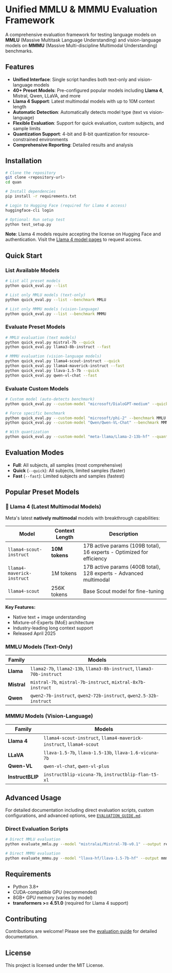 # Unified MMLU & MMMU Evaluation Framework

A comprehensive evaluation framework for testing language models on **MMLU** (Massive Multitask Language Understanding) and vision-language models on **MMMU** (Massive Multi-discipline Multimodal Understanding) benchmarks.

## Features

- **Unified Interface**: Single script handles both text-only and vision-language models
- **40+ Preset Models**: Pre-configured popular models including **Llama 4**, Mistral, Qwen, LLaVA, and more
- **Llama 4 Support**: Latest multimodal models with up to 10M context length
- **Automatic Detection**: Automatically detects model type (text vs vision-language)
- **Flexible Evaluation**: Support for quick evaluation, custom subjects, and sample limits
- **Quantization Support**: 4-bit and 8-bit quantization for resource-constrained environments
- **Comprehensive Reporting**: Detailed results and analysis

## Installation

```bash
# Clone the repository
git clone <repository-url>
cd quan

# Install dependencies
pip install -r requirements.txt

# Login to Hugging Face (required for Llama 4 access)
huggingface-cli login

# Optional: Run setup test
python test_setup.py
```

**Note**: Llama 4 models require accepting the license on Hugging Face and authentication. Visit the [Llama 4 model pages](https://huggingface.co/meta-llama) to request access.

## Quick Start

### List Available Models

```bash
# List all preset models
python quick_eval.py --list

# List only MMLU models (text-only)
python quick_eval.py --list --benchmark MMLU

# List only MMMU models (vision-language)
python quick_eval.py --list --benchmark MMMU
```

### Evaluate Preset Models

```bash
# MMLU evaluation (text models)
python quick_eval.py mistral-7b --quick
python quick_eval.py llama3-8b-instruct --fast

# MMMU evaluation (vision-language models)
python quick_eval.py llama4-scout-instruct --quick
python quick_eval.py llama4-maverick-instruct --fast
python quick_eval.py llava-1.5-7b --quick
python quick_eval.py qwen-vl-chat --fast
```

### Evaluate Custom Models

```bash
# Custom model (auto-detects benchmark)
python quick_eval.py --custom-model "microsoft/DialoGPT-medium" --quick

# Force specific benchmark
python quick_eval.py --custom-model "microsoft/phi-2" --benchmark MMLU --fast
python quick_eval.py --custom-model "Qwen/Qwen-VL-Chat" --benchmark MMMU --quick

# With quantization
python quick_eval.py --custom-model "meta-llama/Llama-2-13b-hf" --quantization 4bit --quick
```

## Evaluation Modes

- **Full**: All subjects, all samples (most comprehensive)
- **Quick** (`--quick`): All subjects, limited samples (faster)
- **Fast** (`--fast`): Limited subjects and samples (fastest)

## Popular Preset Models

### 🚀 Llama 4 (Latest Multimodal Models)

Meta's latest **natively multimodal** models with breakthrough capabilities:

| Model | Context Length | Description |
|-------|----------------|-------------|
| `llama4-scout-instruct` | **10M tokens** | 17B active params (109B total), 16 experts - Optimized for efficiency |
| `llama4-maverick-instruct` | 1M tokens | 17B active params (400B total), 128 experts - Advanced multimodal |
| `llama4-scout` | 256K tokens | Base Scout model for fine-tuning |

**Key Features:**
- Native text + image understanding
- Mixture-of-Experts (MoE) architecture
- Industry-leading long context support
- Released April 2025

### MMLU Models (Text-Only)

| Family | Models |
|--------|---------|
| **Llama** | `llama2-7b`, `llama2-13b`, `llama3-8b-instruct`, `llama3-70b-instruct` |
| **Mistral** | `mistral-7b`, `mistral-7b-instruct`, `mixtral-8x7b-instruct` |
| **Qwen** | `qwen2-7b-instruct`, `qwen2-72b-instruct`, `qwen2.5-32b-instruct` |

### MMMU Models (Vision-Language)

| Family | Models |
|--------|---------|
| **Llama 4** | `llama4-scout-instruct`, `llama4-maverick-instruct`, `llama4-scout` |
| **LLaVA** | `llava-1.5-7b`, `llava-1.5-13b`, `llava-1.6-vicuna-7b` |
| **Qwen-VL** | `qwen-vl-chat`, `qwen-vl-plus` |
| **InstructBLIP** | `instructblip-vicuna-7b`, `instructblip-flan-t5-xl` |

## Advanced Usage

For detailed documentation including direct evaluation scripts, custom configurations, and advanced options, see [`EVALUATION_GUIDE.md`](EVALUATION_GUIDE.md).

### Direct Evaluation Scripts

```bash
# Direct MMLU evaluation
python evaluate_mmlu.py --model "mistralai/Mistral-7B-v0.1" --output results.json

# Direct MMMU evaluation  
python evaluate_mmmu.py --model "llava-hf/llava-1.5-7b-hf" --output mmmu_results.json
```

## Requirements

- Python 3.8+
- CUDA-compatible GPU (recommended)
- 8GB+ GPU memory (varies by model)
- **transformers >= 4.51.0** (required for Llama 4 support)

## Contributing

Contributions are welcome! Please see the [evaluation guide](EVALUATION_GUIDE.md) for detailed documentation.

## License

This project is licensed under the MIT License.
